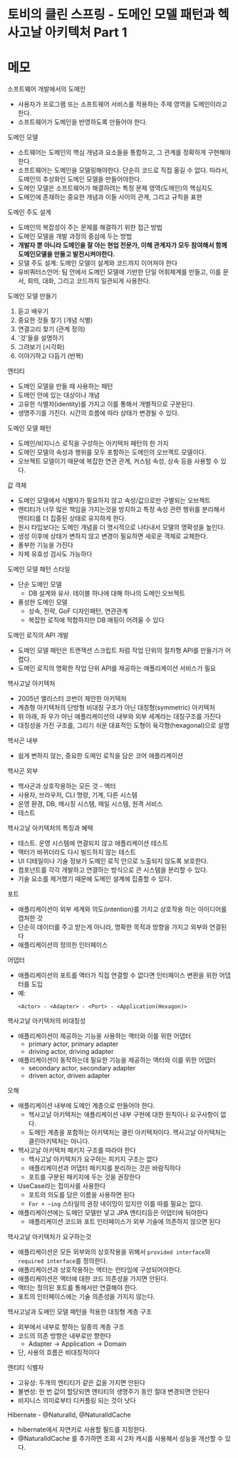 # 토비의 클린 스프링 - 도메인 모델 패턴과 헥사고날 아키텍처 Part 1

# 메모
소프트웨어 개발에서의 도메인
- 사용자가 프로그램 또는 소프트웨어 서비스를 적용하는 주제 영역을 도메인이라고 한다. 
- 소프트웨어가 도메인을 반영하도록 만들어야 한다. 

도메인 모델
- 소트웨어는 도메인의 핵심 개념과 요소들을 통합하고, 그 관계를 정확하게 구현해야 한다. 
- 소프트웨어는 도메인을 모델링해야한다. 단순히 코드로 직접 옮길 수 없다. 따라서, 도메인의 추상화인 도메인 모델을 만들어야한다. 
- 도메인 모델은 소프트웨어가 해결하려는 특정 문제 영역(도메인)의 핵심지도
- 도메인에 존재하는 중요한 개념과 이들 사이의 관계, 그리고 규칙을 표현

도메인 주도 설계
- 도메인의 복잡성이 주는 문제를 해결하기 위한 접근 방법
- 도메인 모델을 개발 과정의 중심에 두는 방법
- __개발자 뿐 아니라 도메인을 잘 아는 현업 전문가, 이해 관계자가 모두 참여해서 함께 도메인모델을 만들고 발전시켜야한다.__
- 모델 주도 설계: 도메인 모델이 설계와 코드까지 이어져야 한다
- 유비쿼터스언어: 팀 안에서 도메인 모델에 기반한 단일 어휘체계를 만들고, 이를 문서, 회의, 대화, 그리고 코드까지 일관되게 사용한다. 

도메인 모델 만들기
1. 듣고 배우기
2. 중요한 것들 찾기 (개념 식별)
3. 연결고리 찾기 (관계 정의)
4. '것'들을 설명하기
5. 그려보기 (시각화)
6. 이야기하고 다듬기 (반복)

엔티티
- 도메인 모델을 만들 때 사용하는 패턴
- 도메인 안에 있는 대상이나 개념
- 고유한 식별자(identity)를 가지고 이를 통해서 개별적으로 구분된다.
- 생명주기를 가진다. 시간의 흐름에 따라 상태가 변경될 수 있다. 

도메인 모델 패턴
- 도메인/비지니스 로직을 구성하는 아키텍처 패턴의 한 가지
- 도메인 모델의 속성과 행위를 모두 포함하는 도메인의 오브젝트 모델이다. 
- 오브젝트 모델이기 때문에 복잡한 연관 관계, 커스텀 속성, 상속 등을 사용할 수 있다. 

값 객체
- 도메인 모델에서 식별자가 필요하지 않고 속성/값으로만 구별되는 오브젝트
- 엔티티가 너무 많은 책임을 가지는것을 방지하고 특정 속성 관련 행위를 분리해서 엔티티를 더 집중된 상태로 유지하게 한다. 
- 원시 타입보다는 도메인 개념을 더 명시적으로 나타내서 모델의 명확성을 높인다. 
- 생성 이후에 상태가 변하지 않고 변경이 필요하면 새로운 객체로 교체한다. 
- 풍부한 기능을 가진다
- 자체 유효성 검사도 가능하다

도메인 모델 패턴 스타일
- 단순 도메인 모델 
    - DB 설계와 유사. 테이블 하나에 대해 하나의 도메인 오브젝트
- 풍성한 도메인 모델 
    - 상속, 전략, GoF 디자인패턴, 연관관계
    - 복잡한 로직에 적합하지만 DB 매핑이 어려울 수 있다

도메인 로직의 API 개발
- 도메인 모델 패턴은 트랜잭션 스크립트 처럼 작업 단위의 절차형 API를 만들기가 어렵다. 
- 도메인 로직의 명확한 작업 단위 API를 제공하는 애플리케이션 서비스가 필요

헥사고날 아키텍처
- 2005년 앨리스터 코번이 제안한 아키텍처
- 계층형 아키텍처의 단방형 비대칭 구조가 아닌 대칭형(symmetric) 아키텍처
- 위 아래, 좌 우가 아닌 애플리케이션의 내부와 외부 세계라는 대칭구조를 가진다
- 대칭성을 가진 구조를, 그리기 쉬운 대표적인 도형이 육각형(hexagonal)으로 설명

헥사곤 내부
- 쉽게 변하지 않는, 중요한 도메인 로직을 담은 코어 애플리케이션

헥사곤 외부
- 헥사곤과 상호작용하는 모든 것 - 액터
- 사용자, 브라우저, CLI 명령, 기계, 다른 시스템
- 운영 환경, DB, 메시징 시스템, 메일 시스템, 원격 서비스
- 테스트

헥사고날 아키텍처의 특징과 혜택
- 테스트. 운영 시스템에 연결되지 않고 애플리케이션 테스트
- 액터가 바뀌더라도 다시 빌드하지 않는 테스트
- UI 디테일이나 기술 정보가 도메인 로직 안으로 노출되지 않도록 보호한다. 
- 컴포넌트를 각각 개발하고 연결하는 방식으로 큰 시스템을 분리할 수 있다. 
- 기술 요소를 제거했기 때문에 도메인 설계에 집중할 수 있다. 

포트
- 애플리케이션이 외부 세계와 의도(intention)를 가지고 상호작용 하는 아이디어를 캡처한 것
- 단순히 데이터를 주고 받는게 아니라, 명확한 목적과 방향을 가지고 외부와 연결된다
- 애플리케이션의 정의한 인터페이스

어댑터
- 애플리케이션의 포트를 액터가 직접 연결할 수 없다면 인터페이스 변환을 위한 어댑터를 도입
- 예:
   ```
   <Actor> - <Adapter> - <Port> - <Application(Hexagon)>
   ```

헥사고날 아키텍처의 비대칭성
- 애플리케이션이 제공하는 기능을 사용하는 액터와 이를 위한 어댑터
    - primary actor, primary adapter
    - driving actor, driving adapter
- 애플리케이션이 동작하는데 필요한 기능을 제공하는 액터와 이를 위한 어댑터
    - secondary actor, secondary adapter
    - driven actor, driven adapter

오해
- 애플리케이션 내부에 도메인 계층으로 만들어야 한다.
    - 헥사고날 아키텍처는 애플리케이션 내부 구현에 대한 원칙이나 요구사항이 없다. 
    - 도메인 계층을 포함하는 아키텍처는 클린 아키텍처이다. 헥사고날 아키텍처는 클린아키텍처는 아니다. 
- 헥사고날 아키텍처 패키지 구조를 따라야 한다
    - 헥사고날 아키텍처가 요구하는 피키지 구조는 없다
    - 애플리케이션과 어댑터 패키지를 분리하는 것은 바람직하다
    - 포트를 구분된 패키지에 두는 것을 권장한다
- UseCase라는 접미사를 사용한다
    - 포트의 의도를 담은 이름을 사용하면 된다
    - `For + ~ing` 스타일의 권장 네이밍이 있지만 이를 따를 필요는 없다.
- 애플리케이션에는 도메인 모델만 넣고 JPA 엔티티등은 어댑터에 둬야한다
    - 애플리케이션 코드와 포트 인터페이스가 외부 기술에 의존하지 않으면 된다

헥사고날 아키텍처가 요구하는것 
- 애플리케이션은 모든 외부와의 상호작용을 위해서 `provided interface`와 `required interface`를 정의한다. 
- 애플리케이션과 상호작용하는 액터는 런타임에 구성되어야한다. 
- 애플리케이션은 액터에 대한 코드 의존성을 가지면 안된다. 
- 액터는 정의된 포트를 통해서만 연결해야 한다. 
- 포트의 인터페이스에는 기술 의존성을 가지지 않는다.

헥사고날과 도메인 모델 패턴을 적용한 대칭형 계층 구조
- 외부에서 내부로 향하는 일종의 계층 구조
- 코드의 의존 방향은 내부로만 향한다
    - Adapter -> Application -> Domain
- 단, 사용의 흐름은 비대칭적이다

엔티티 식별자
- 고유성: 두개의 엔티티가 같은 값을 가지면 안된다
- 불변성: 한 번 값이 할당되면 엔티티의 생명주기 동안 절대 변경되면 안된다
- 비지니스 의미로부터 디커플링 되는 것이 낫다

Hibernate - @NaturalId, @NaturalIdCache
- hibernate에서 자연키로 사용할 필드를 지정한다. 
- @NaturalIdCache 를 추가하면 조회 시 2차 캐시를 사용해서 성능을 개선할 수 있다. 
